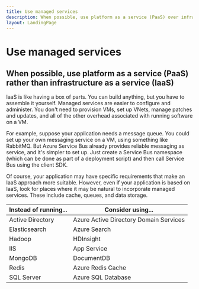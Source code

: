 ```yaml
---
title: Use managed services
description: When possible, use platform as a service (PaaS) over infrastructure as a service (IaaS)
layout: LandingPage
---
```

# Use managed services

## When possible, use platform as a service (PaaS) rather than infrastructure as a service (IaaS)

IaaS is like having a box of parts. You can build anything, but you have to assemble it yourself. Managed services are easier to configure and administer. You don't need to provision VMs, set up VNets, manage patches and updates, and all of the other overhead associated with running software on a VM.

For example, suppose your application needs a message queue. You could set up your own messaging service on a VM, using something like RabbitMQ. But Azure Service Bus already provides reliable messaging as service, and it's simpler to set up. Just create a Service Bus namespace (which can be done as part of a deployment script) and then call Service Bus using the client SDK. 

Of course, your application may have specific requirements that make an IaaS approach more suitable. However, even if your application is based on IaaS, look for places where it may be natural to incorporate managed services. These include cache, queues, and data storage.

| Instead of running... | Consider using... |
|-----------------------|-------------|
| Active Directory | Azure Active Directory Domain Services |
| Elasticsearch | Azure Search |
| Hadoop | HDInsight |
| IIS | App Service |
| MongoDB | DocumentDB |
| Redis | Azure Redis Cache |
| SQL Server | Azure SQL Database |


